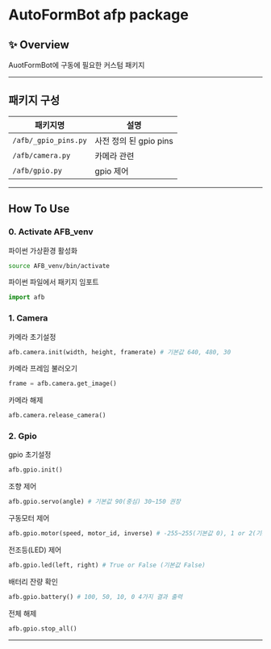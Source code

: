 # AutoFormBot afp package

## ✨ Overview

AuotFormBot에 구동에 필요한 커스텀 패키지

---

## 패키지 구성

| 패키지명 | 설명 |
|--------|---------|
| `/afb/_gpio_pins.py` | 사전 정의 된 gpio pins |
| `/afb/camera.py` | 카메라 관련 |
| `/afb/gpio.py` | gpio 제어  |

---

## How To Use

### 0. Activate AFB_venv

파이썬 가상환경 활성화  

```bash
source AFB_venv/bin/activate
```
파이썬 파일에서 패키지 임포트  

```python
import afb
```

### 1. Camera

카메라 초기설정  

```python
afb.camera.init(width, height, framerate) # 기본값 640, 480, 30
```

카메라 프레임 불러오기  

```python
frame = afb.camera.get_image()
```

카메라 해제  

```python
afb.camera.release_camera()
```

### 2. Gpio

gpio 초기설정  

```python
afb.gpio.init()
```

조향 제어

```python
afb.gpio.servo(angle) # 기본값 90(중심) 30~150 권장
```

구동모터 제어

```python
afb.gpio.motor(speed, motor_id, inverse) # -255~255(기본값 0), 1 or 2(기본값 1채널), 1 or -1(기본값 1, 역방향 구동시 -1)
```

전조등(LED) 제어

```python
afb.gpio.led(left, right) # True or False (기본값 False)
```

배터리 잔량 확인

```python
afb.gpio.battery() # 100, 50, 10, 0 4가지 결과 출력
```

전체 해제

```python
afb.gpio.stop_all()
```
---